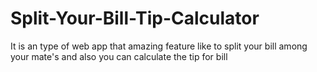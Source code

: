 # Split-Your-Bill-Tip-Calculator
It is an type of web app that amazing feature like to split your bill among your mate's and also you can calculate the tip for bill
